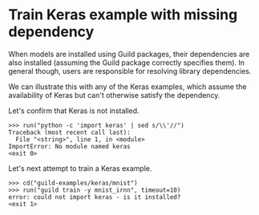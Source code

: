 # Train Keras example with missing dependency

When models are installed using Guild packages, their dependencies are
also installed (assuming the Guild package correctly specifies
them). In general though, users are responsible for resolving library
dependencies.

We can illustrate this with any of the Keras examples, which assume
the availability of Keras but can't otherwise satisfy the dependency.

Let's confirm that Keras is not installed.

    >>> run("python -c 'import keras' | sed s/\\'//")
    Traceback (most recent call last):
      File "<string>", line 1, in <module>
    ImportError: No module named keras
    <exit 0>

Let's next attempt to train a Keras example.

    >>> cd("guild-examples/keras/mnist")
    >>> run("guild train -y mnist_irnn", timeout=10)
    error: could not import keras - is it installed?
    <exit 1>
